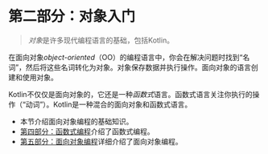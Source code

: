 # 第二部分：对象入门

> *对象*是许多现代编程语言的基础，包括Kotlin。

在面向对象*object-oriented*（OO）的编程语言中，你会在解决问题时找到“名词”，然后将这些名词转化为对象。对象保存数据并执行操作。面向对象的语言创建和使用对象。

Kotlin不仅仅是面向对象的，它还是一种*函数式*语言。函数式语言关注你执行的操作（“动词”）。Kotlin是一种混合的面向对象和函数式语言。

- 本节介绍面向对象编程的基础知识。
- [第四部分：函数式编程](./se04.md)介绍了函数式编程。
- [第五部分：面向对象编程](./se05.md)详细介绍了面向对象编程。